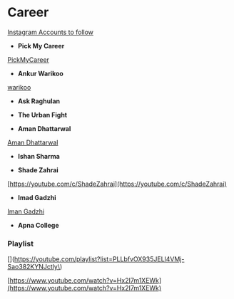 # Career

[Instagram Accounts to follow](Career%20541d7d0201804d4ab6965538545b254b/Instagram%20Accounts%20to%20follow%20f50fc5c0fbeb4f2ea12530fcc1685aa6.md)

- **Pick My Career**

[PickMyCareer](https://www.youtube.com/c/PickMyCareer)

- **Ankur Warikoo**

[warikoo](https://www.youtube.com/c/warikoo)

- **Ask Raghulan**

[](https://www.youtube.com/channel/UCt6bbSfEPxGXvWOU-15RC2g)

- **The Urban Fight**

[](https://www.youtube.com/c/TheUrbanFight)

- **Aman Dhattarwal**

[Aman Dhattarwal](https://youtube.com/c/AmanDhattarwal)

- **Ishan Sharma**

[](https://www.youtube.com/c/IshanSharma739)

- **Shade Zahrai**

[https://youtube.com/c/ShadeZahrai](https://youtube.com/c/ShadeZahrai)

- **Imad Gadzhi**

[Iman Gadzhi](https://youtube.com/c/ImanGadzhi)

- **Apna College**

[](https://youtube.com/c/ApnaCollegeOfficial)

### Playlist

[](https://youtube.com/playlist?list=PLLbfvOX935JELl4VMj-Sao382KYNJctly\)

[https://www.youtube.com/watch?v=Hx2I7m1XEWk](https://www.youtube.com/watch?v=Hx2I7m1XEWk)